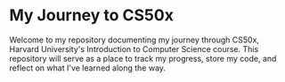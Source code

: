 # My Journey to CS50x

Welcome to my repository documenting my journey through CS50x, Harvard University's Introduction to Computer Science course. This repository will serve as a place to track my progress, store my code, and reflect on what I've learned along the way.